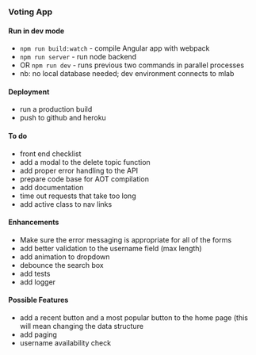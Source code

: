 ### Voting App 

#### Run in dev mode
- `npm run build:watch` - compile Angular app with webpack 
- `npm run server` - run node backend
- OR `npm run dev` - runs previous two commands in parallel processes
- nb: no local database needed; dev environment connects to mlab 

#### Deployment 
- run a production build 
- push to github and heroku 

#### To do  
- front end checklist
- add a modal to the delete topic function
- add proper error handling to the API 
- prepare code base for AOT compilation 
- add documentation 
- time out requests that take too long
- add active class to nav links

#### Enhancements
- Make sure the error messaging is appropriate for all of the forms 
- add better validation to the username field (max length) 
- add animation to dropdown  
- debounce the search box
- add tests
- add logger

#### Possible Features 
- add a recent button and a most popular button to the home page (this will mean changing the data structure 
- add paging
- username availability check







